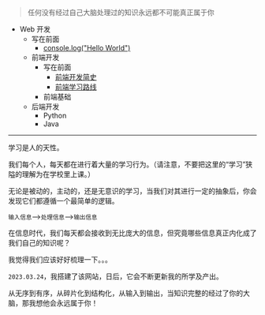 > 任何没有经过自己大脑处理过的知识永远都不可能真正属于你

- Web 开发
  - 写在前面
    - [console.log("Hello World")](https://brain.sunguoqi.com/pages/9de702/)
  - 前端开发
    - 写在前面
      - [前端开发简史](https://brain.sunguoqi.com/pages/9207e1/)
      - [前端学习路线](https://brain.sunguoqi.com/pages/0ef920/)
    - 前端基础
  - 后端开发
    - Python
    - Java

---

学习是人的天性。

我们每个人，每天都在进行着大量的学习行为。（请注意，不要把这里的“学习”狭隘的理解为在学校里上课。）

无论是被动的，主动的，还是无意识的学习，当我们对其进行一定的抽象后，你会发现它们都遵循一个最简单的逻辑。

`输入信息`——>`处理信息`——>`输出信息`

在信息时代，我们每天都会接收到无比庞大的信息，但究竟哪些信息真正内化成了我们自己的知识呢？

我觉得我们应该好好梳理一下。。。

`2023.03.24`，我搭建了该网站，日后，它会不断更新我的所学及产出。

从无序到有序，从碎片化到结构化，从输入到输出，当知识完整的经过了你的大脑，那我想他会永远属于你！